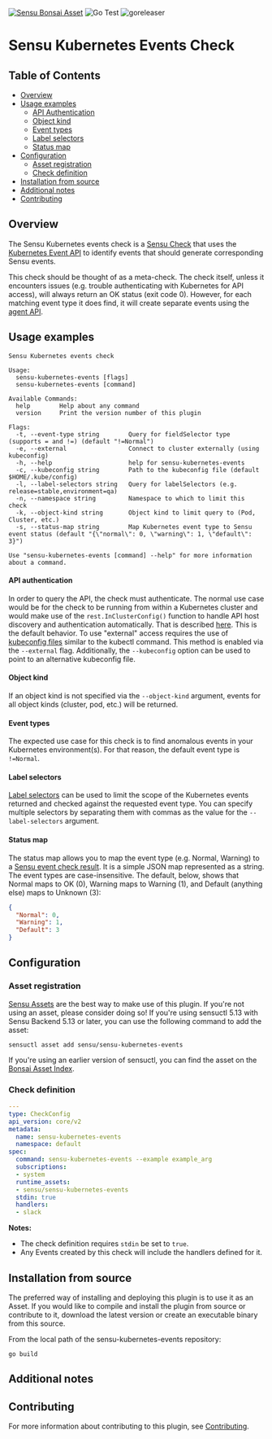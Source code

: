 [![Sensu Bonsai Asset](https://img.shields.io/badge/Bonsai-Download%20Me-brightgreen.svg?colorB=89C967&logo=sensu)](https://bonsai.sensu.io/assets/sensu/sensu-kubernetes-events)
![Go Test](https://github.com/sensu/sensu-kubernetes-events/workflows/Go%20Test/badge.svg)
![goreleaser](https://github.com/sensu/sensu-kubernetes-events/workflows/goreleaser/badge.svg)

# Sensu Kubernetes Events Check

## Table of Contents
- [Overview](#overview)
- [Usage examples](#usage-examples)
  - [API Authentication](#api-authentication)
  - [Object kind](#object-kind)
  - [Event types](#event-types)
  - [Label selectors](#label-selectors)
  - [Status map](#status-map)
- [Configuration](#configuration)
  - [Asset registration](#asset-registration)
  - [Check definition](#check-definition)
- [Installation from source](#installation-from-source)
- [Additional notes](#additional-notes)
- [Contributing](#contributing)

## Overview

The Sensu Kubernetes events check is a [Sensu Check][2] that uses the
[Kubernetes Event API][5] to identify events that should generate corresponding
Sensu events.

This check should be thought of as a meta-check.  The check itself, unless it
encounters issues (e.g. trouble authenticating with Kubernetes for API access),
will always return an OK status (exit code 0).  However, for each matching event
type it does find, it will create separate events using the [agent API][6].

## Usage examples
```
Sensu Kubernetes events check

Usage:
  sensu-kubernetes-events [flags]
  sensu-kubernetes-events [command]

Available Commands:
  help        Help about any command
  version     Print the version number of this plugin

Flags:
  -t, --event-type string        Query for fieldSelector type (supports = and !=) (default "!=Normal")
  -e, --external                 Connect to cluster externally (using kubeconfig)
  -h, --help                     help for sensu-kubernetes-events
  -c, --kubeconfig string        Path to the kubeconfig file (default $HOME/.kube/config)
  -l, --label-selectors string   Query for labelSelectors (e.g. release=stable,environment=qa)
  -n, --namespace string         Namespace to which to limit this check
  -k, --object-kind string       Object kind to limit query to (Pod, Cluster, etc.)
  -s, --status-map string        Map Kubernetes event type to Sensu event status (default "{\"normal\": 0, \"warning\": 1, \"default\": 3}")

Use "sensu-kubernetes-events [command] --help" for more information about a command.

```
#### API authentication
In order to query the API, the check must authenticate.  The normal use case
would be for the check to be running from within a Kubernetes cluster and would
make use of the `rest.InClusterConfig()` function to handle API host discovery
and authentication automatically.  That is described [here][8].  This is the
default behavior.  To use "external" access requires the use of
[kubeconfig files][9] similar to the kubectl command.  This method is enabled
via the `--external` flag.  Additionally, the `--kubeconfig` option can be used
to point to an alternative kubeconfig file.

#### Object kind
If an object kind is not specified via the `--object-kind` argument, events for
all object kinds (cluster, pod, etc.) will be returned.

#### Event types
The expected use case for this check is to find anomalous events in your
Kubernetes environment(s).  For that reason, the default event type is
`!=Normal`.

#### Label selectors
[Label selectors][10] can be used to limit the scope of the Kubernetes events
returned and checked against the requested event type.  You can specify multiple
selectors by separating them with commas as the value for the
`--label-selectors` argument.

#### Status map
The status map allows you to map the event type (e.g. Normal, Warning) to a
[Sensu event check result][7].  It is a simple JSON map represented as a string.
The event types are case-insensitive.  The default, below, shows that Normal
maps to OK (0), Warning maps to Warning (1), and Default (anything else) maps to
 Unknown (3):
```JSON
{
  "Normal": 0,
  "Warning": 1,
  "Default": 3
}
```
## Configuration

### Asset registration

[Sensu Assets][3] are the best way to make use of this plugin. If you're not
using an asset, please consider doing so! If you're using sensuctl 5.13 with
Sensu Backend 5.13 or later, you can use the following command to add the asset:

```
sensuctl asset add sensu/sensu-kubernetes-events
```

If you're using an earlier version of sensuctl, you can find the asset on the
[Bonsai Asset Index][4].

### Check definition

```yml
---
type: CheckConfig
api_version: core/v2
metadata:
  name: sensu-kubernetes-events
  namespace: default
spec:
  command: sensu-kubernetes-events --example example_arg
  subscriptions:
  - system
  runtime_assets:
  - sensu/sensu-kubernetes-events
  stdin: true
  handlers:
  - slack
```
**Notes:**
* The check definition requires `stdin` be set to `true`.
* Any Events created by this check will include the handlers defined for it.

## Installation from source

The preferred way of installing and deploying this plugin is to use it as an
Asset. If you would like to compile and install the plugin from source or
contribute to it, download the latest version or create an executable binary
from this source.

From the local path of the sensu-kubernetes-events repository:

```
go build
```

## Additional notes

## Contributing

For more information about contributing to this plugin, see [Contributing][1].

[1]: https://github.com/sensu/sensu-go/blob/master/CONTRIBUTING.md
[2]: https://docs.sensu.io/sensu-go/latest/reference/checks/
[3]: https://docs.sensu.io/sensu-go/latest/reference/assets/
[4]: https://bonsai.sensu.io/assets/sensu/sensu-kubernetes-events
[5]: https://kubernetes.io/docs/reference/generated/kubernetes-api/v1.18/#event-v1-core
[6]: https://docs.sensu.io/sensu-go/latest/reference/agent/#create-monitoring-events-using-the-agent-api
[7]: https://docs.sensu.io/sensu-go/latest/reference/checks/#check-result-specification
[8]: https://kubernetes.io/docs/tasks/administer-cluster/access-cluster-api/#accessing-the-api-from-within-a-pod
[9]: https://kubernetes.io/docs/concepts/configuration/organize-cluster-access-kubeconfig/
[10]: https://kubernetes.io/docs/concepts/overview/working-with-objects/labels/
